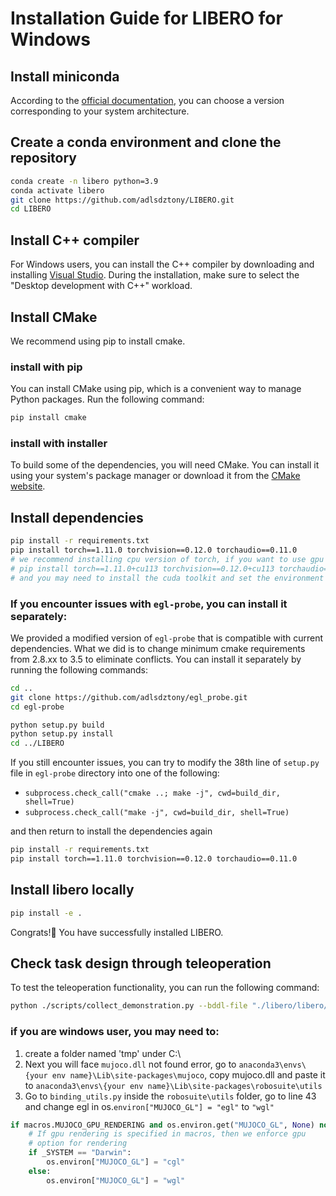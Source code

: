 # Installation Guide for LIBERO for Windows
## Install miniconda
According to the [official documentation](https://www.anaconda.com/docs/getting-started/miniconda/install#linux), you can choose a version corresponding to your system architecture.

## Create a conda environment and clone the repository
```bash
conda create -n libero python=3.9
conda activate libero
git clone https://github.com/adlsdztony/LIBERO.git
cd LIBERO
```

## Install C++ compiler
For Windows users, you can install the C++ compiler by downloading and installing [Visual Studio](https://visualstudio.microsoft.com/downloads/). During the installation, make sure to select the "Desktop development with C++" workload.

## Install CMake
We recommend using pip to install cmake.
### install with pip
You can install CMake using pip, which is a convenient way to manage Python packages. Run the following command:
```bash
pip install cmake
```
### install with installer
To build some of the dependencies, you will need CMake. You can install it using your system's package manager or download it from the [CMake website](https://cmake.org/download/).

## Install dependencies
```bash
pip install -r requirements.txt
pip install torch==1.11.0 torchvision==0.12.0 torchaudio==0.11.0
# we recommend installing cpu version of torch, if you want to use gpu version, please change the command to:
# pip install torch==1.11.0+cu113 torchvision==0.12.0+cu113 torchaudio==0.11.0 --extra-index-url https://download.pytorch.org/whl/cu113
# and you may need to install the cuda toolkit and set the environment variable CUDA_HOME
```

### If you encounter issues with `egl-probe`, you can install it separately:
We provided a modified version of `egl-probe` that is compatible with current dependencies. What we did is to change minimum cmake requirements from 2.8.xx to 3.5 to eliminate conflicts. You can install it separately by running the following commands:
```bash
cd ..
git clone https://github.com/adlsdztony/egl_probe.git
cd egl-probe

python setup.py build
python setup.py install
cd ../LIBERO
```
If you still encounter issues, you can try to modify the 38th line of `setup.py` file in `egl-probe` directory into one of the following:
- `subprocess.check_call("cmake ..; make -j", cwd=build_dir, shell=True)`
- `subprocess.check_call("make -j", cwd=build_dir, shell=True)`
 
 and then return to install the dependencies again
```bash
pip install -r requirements.txt
pip install torch==1.11.0 torchvision==0.12.0 torchaudio==0.11.0
```

## Install libero locally
```bash
pip install -e .
```

Congrats!🎉 You have successfully installed LIBERO.

## Check task design through teleoperation
To test the teleoperation functionality, you can run the following command:
```bash
python ./scripts/collect_demonstration.py --bddl-file "./libero/libero/bddl_files/libero_90/KITCHEN_SCENE1_open_the_bottom_drawer_of_the_cabinet.bddl" --device keyboard --robots Panda
```

### if you are windows user, you may need to:
1. create a folder named 'tmp' under C:\
2. Next you will face `mujoco.dll` not found error, go to `anaconda3\envs\{your env name}\Lib\site-packages\mujoco`, copy mujoco.dll and paste it to `anaconda3\envs\{your env name}\Lib\site-packages\robosuite\utils`
3. Go to `binding_utils.py` inside the `robosuite\utils` folder, go to line 43 and change egl in os.`environ["MUJOCO_GL"] = "egl"` to `"wgl"`
```python
if macros.MUJOCO_GPU_RENDERING and os.environ.get("MUJOCO_GL", None) not in ["osmesa", "glx"]:
    # If gpu rendering is specified in macros, then we enforce gpu
    # option for rendering
    if _SYSTEM == "Darwin":
        os.environ["MUJOCO_GL"] = "cgl"
    else:
        os.environ["MUJOCO_GL"] = "wgl"
```




